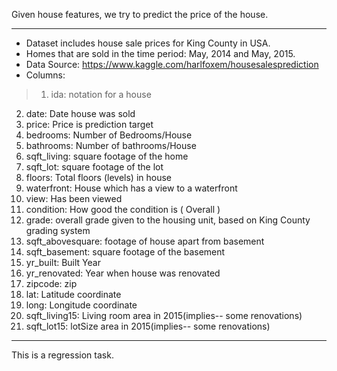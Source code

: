 Given house features, we try to predict the price of the house.

---

* Dataset includes house sale prices for King County in USA. 
* Homes that are sold in the time period: May, 2014 and May, 2015.
* Data Source: https://www.kaggle.com/harlfoxem/housesalesprediction
* Columns:

> 1. ida: notation for a house
2. date: Date house was sold
3. price: Price is prediction target
4. bedrooms: Number of Bedrooms/House
5. bathrooms: Number of bathrooms/House
6. sqft_living: square footage of the home
7. sqft_lot: square footage of the lot
8. floors: Total floors (levels) in house
9. waterfront: House which has a view to a waterfront
10. view: Has been viewed
11. condition: How good the condition is ( Overall )
12. grade: overall grade given to the housing unit, based on King County grading system
13. sqft_abovesquare: footage of house apart from basement
14. sqft_basement: square footage of the basement
15. yr_built: Built Year
16. yr_renovated: Year when house was renovated
17. zipcode: zip
18. lat: Latitude coordinate
19. long: Longitude coordinate
20. sqft_living15: Living room area in 2015(implies-- some renovations) 
21. sqft_lot15: lotSize area in 2015(implies-- some renovations)




---


This is a regression task.
